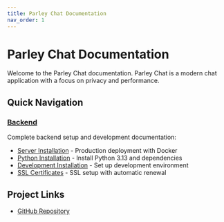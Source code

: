 ```yaml
---
title: Parley Chat Documentation
nav_order: 1
---
```


# Parley Chat Documentation

Welcome to the Parley Chat documentation. Parley Chat is a modern chat application with a focus on privacy and performance.

## Quick Navigation

### [Backend](backend/)
Complete backend setup and development documentation:
- [Server Installation](backend/server-installation.md) - Production deployment with Docker
- [Python Installation](backend/python-installation.md) - Install Python 3.13 and dependencies
- [Development Installation](backend/development-installation.md) - Set up development environment
- [SSL Certificates](backend/ssl-certificates.md) - SSL setup with automatic renewal

## Project Links

- [GitHub Repository](https://github.com/Parley-Chat/Parley-Chat)